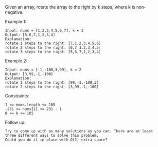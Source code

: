 Given an array, rotate the array to the right by k steps, where k is non-negative.

Example 1:

    Input: nums = [1,2,3,4,5,6,7], k = 3
    Output: [5,6,7,1,2,3,4]
    Explanation:
    rotate 1 steps to the right: [7,1,2,3,4,5,6]
    rotate 2 steps to the right: [6,7,1,2,3,4,5]
    rotate 3 steps to the right: [5,6,7,1,2,3,4]

Example 2:

    Input: nums = [-1,-100,3,99], k = 2
    Output: [3,99,-1,-100]
    Explanation:
    rotate 1 steps to the right: [99,-1,-100,3]
    rotate 2 steps to the right: [3,99,-1,-100]

Constraints:

    1 <= nums.length <= 105
    -231 <= nums[i] <= 231 - 1
    0 <= k <= 105

Follow up:

    Try to come up with as many solutions as you can. There are at least three different ways to solve this problem.
    Could you do it in-place with O(1) extra space?
